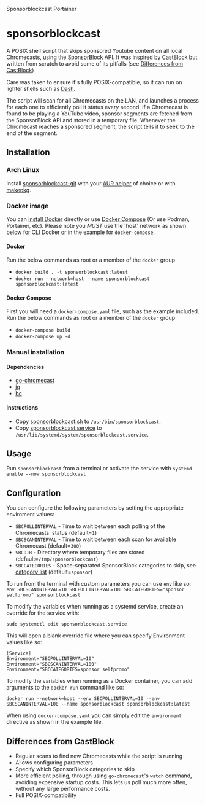 Sponsorblockcast Portainer

# sponsorblockcast
A POSIX shell script that skips sponsored Youtube content on all local Chromecasts, using the [SponsorBlock](https://github.com/ajayyy/SponsorBlock) API. It was inspired by [CastBlock](https://github.com/stephen304/castblock) but written from scratch to avoid some of its pitfalls (see [Differences from CastBlock](#differences-from-castblock))

Care was taken to ensure it's fully POSIX-compatible, so it can run on lighter shells such as [Dash](https://wiki.archlinux.org/index.php/Dash).

The script will scan for all Chromecasts on the LAN, and launches a process for each one to efficiently poll it status every second. If a Chromecast is found to be playing a YouTube video, sponsor segments are fetched from the SponsorBlock API and stored in a temporary file. Whenever the Chromecast reaches a sponsored segment, the script tells it to seek to the end of the segment.

## Installation
### Arch Linux
Install [sponsorblockcast-git](https://aur.archlinux.org/packages/sponsorblockcast-git) with your [AUR helper](https://wiki.archlinux.org/index.php/AUR_helpers) of choice or with [makepkg](https://wiki.archlinux.org/index.php/Arch_User_Repository#Installing_and_upgrading_packages).

### Docker image
You can [install Docker](https://docs.docker.com/engine/install/) directly or use [Docker Compose](https://docs.docker.com/compose/install/) (Or use Podman, Portainer, etc). Please note you *MUST* use the 'host' network as shown below for CLI Docker or in the example for `docker-compose`.

#### Docker
Run the below commands as root or a member of the `docker` group
* `docker build . -t sponsorblockcast:latest`
* `docker run --network=host --name sponsorblockcast sponsorblockcast:latest`

#### Docker Compose
First you will need a `docker-compose.yaml` file, such as the example included. Run the below commands as root or a member of the `docker` group
* `docker-compose build`
* `docker-compose up -d`

### Manual installation
#### Dependencies

* [go-chromecast](https://github.com/vishen/go-chromecast)
* [jq](https://stedolan.github.io/jq)
* [bc](https://www.gnu.org/software/bc)
#### Instructions
* Copy [sponsorblockcast.sh](/sponsorblockcast.sh) to `/usr/bin/sponsorblockcast`.
* Copy [sponsorblockcast.service](/sponsorblockcast.service) to `/usr/lib/systemd/system/sponsorblockcast.service`.

## Usage
Run `sponsorblockcast` from a terminal or activate the service with `systemd enable --now sponsorblockcast`

## Configuration
You can configure the following parameters by setting the appropriate enviroment values:
* `SBCPOLLINTERVAL` - Time to wait between each polling of the Chromecasts' status (default=`1`)
* `SBCSCANINTERVAL` - Time to wait between each scan for available Chromecast (default=`300`)
* `SBCDIR` - Directory where temporary files are stored (default=`/tmp/sponsorblockcast`)
* `SBCCATEGORIES` - Space-separated SponsorBlock categories to skip, see [category list](https://github.com/ajayyy/SponsorBlock/blob/master/config.json.example) (default=`sponsor`)

To run from the terminal with custom parameters you can use `env` like so:
`env SBCSCANINTERVAL=10 SBCPOLLINTERVAL=100 SBCCATEGORIES="sponsor selfpromo" sponsorblockcast`

To modify the variables when running as a systemd service, create an override for the service with:

`sudo systemctl edit sponsorblockcast.service`

This will open a blank override file where you can specify Environment values like so:
```
[Service]
Environment="SBCPOLLINTERVAL=10"
Environment="SBCSCANINTERVAL=100"
Environment="SBCCATEGORIES=sponsor selfpromo"
```

To modify the variables when running as a Docker container, you can add arguments to the `docker run` command like so:

`docker run --network=host --env SBCPOLLINTERVAL=10 --env SBCSCANINTERVAL=100 --name sponsorblockcast sponsorblockcast:latest`

When using `docker-compose.yaml` you can simply edit the `environment` directive as shown in the example file.

## Differences from CastBlock
* Regular scans to find new Chromecasts while the script is running
* Allows configuring parameters
* Specify which SponsorBlock categories to skip
* More efficient polling, through using `go-chromecast`'s `watch` command, avoiding expensive startup costs. This lets us poll much more often, without any large performance costs.
* Full POSIX-compatibility

